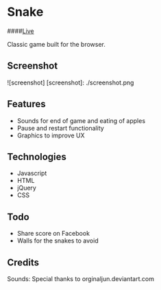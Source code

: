 # Snake

####[Live][project]

[project]: http://www.cindyvandooren.com/Snake

Classic game built for the browser.

## Screenshot
![screenshot]
[screenshot]: ./screenshot.png

## Features
- Sounds for end of game and eating of apples
- Pause and restart functionality
- Graphics to improve UX

## Technologies
- Javascript
- HTML
- jQuery
- CSS

## Todo
- Share score on Facebook
- Walls for the snakes to avoid

## Credits
Sounds: Special thanks to orginaljun.deviantart.com
